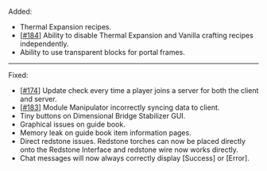 Added:

* Thermal Expansion recipes.
* [[#184](/../../issues/184)] Ability to disable Thermal Expansion and Vanilla crafting recipes independently.
* Ability to use transparent blocks for portal frames.

<hr>

Fixed:

* [[#174](/../../issues/174)] Update check every time a player joins a server for both the client and server.
* [[#183](/../../issues/183)] Module Manipulator incorrectly syncing data to client.
* Tiny buttons on Dimensional Bridge Stabilizer GUI.
* Graphical issues on guide book.
* Memory leak on guide book item information pages.
* Direct redstone issues. Redstone torches can now be placed directly onto the Redstone Interface and redstone wire now works directly.
* Chat messages will now always correctly display [Success] or [Error].